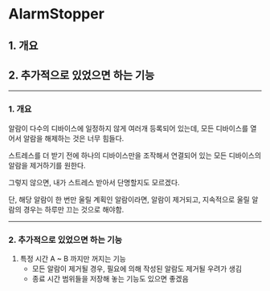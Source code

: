# AlarmStopper

## 1. 개요
## 2. 추가적으로 있었으면 하는 기능

---

### 1. 개요

알람이 다수의 디바이스에 일정하지 않게 여러개 등록되어 있는데, 모든 디바이스를 열어서 알람을 해제하는 것은 너무 힘들다.

스트레스를 더 받기 전에 하나의 디바이스만을 조작해서 연결되어 있는 모든 디바이스의 알람을 제거하기를 원한다.

그렇지 않으면, 내가 스트레스 받아서 단명할지도 모르겠다.

단, 해당 알람이 한 번만 울릴 계획인 알람이라면, 알람이 제거되고, 지속적으로 울릴 알람의 경우는 하루만 끄는 것으로 해야함.

---

### 2. 추가적으로 있었으면 하는 기능

1. 특정 시간 A ~ B 까지만 꺼지는 기능
   * 모든 알람이 제거될 경우, 필요에 의해 작성된 알람도 제거될 우려가 생김
   * 종료 시간 범위들을 저장해 놓는 기능도 있으면 좋겠음
